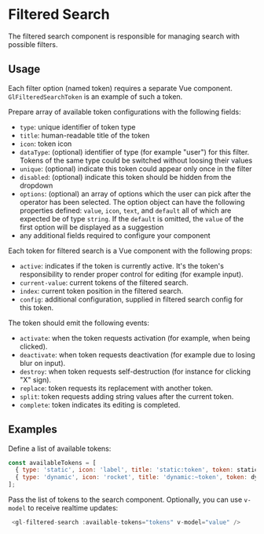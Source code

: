 # Filtered Search

The filtered search component is responsible for managing search with possible filters.

## Usage

Each filter option (named token) requires a separate Vue component. `GlFilteredSearchToken` is an example of such a token.

Prepare array of available token configurations with the following fields:

- `type`: unique identifier of token type
- `title`: human-readable title of the token
- `icon`: token icon
- `dataType`: (optional) identifier of type (for example "user") for this filter. Tokens
  of the same type could be switched without loosing their values
- `unique`: (optional) indicate this token could appear only once in the filter
- `disabled`: (optional) indicate this token should be hidden from the dropdown
- `options`: (optional) an array of options which the user can pick after the operator has been selected.
  The option object can have the following properties defined: `value`, `icon`, `text`, and `default` 
  all of which are expected be of type `string`. If the `default` is omitted, the `value` of the first 
  option will be displayed as a suggestion
- any additional fields required to configure your component

Each token for filtered search is a Vue component with the following props:

- `active`: indicates if the token is currently active. It's the token's responsibility
  to render proper control for editing (for example input).
- `current-value`: current tokens of the filtered search.
- `index`: current token position in the filtered search.
- `config`: additional configuration, supplied in filtered search config for this token.

The token should emit the following events:

- `activate`: when the token requests activation (for example, when being clicked).
- `deactivate`: when token requests deactivation (for example due to losing blur on input).
- `destroy`: when token requests self-destruction (for instance for clicking "X" sign).
- `replace`: token requests its replacement with another token.
- `split`: token requests adding string values after the current token.
- `complete`: token indicates its editing is completed.

## Examples

Define a list of available tokens:

```js
const availableTokens = [
  { type: 'static', icon: 'label', title: 'static:token', token: staticToken },
  { type: 'dynamic', icon: 'rocket', title: 'dynamic:~token', token: dynamicToken },
];
```

Pass the list of tokens to the search component. Optionally, you can use `v-model` to receive realtime updates:

```js
 <gl-filtered-search :available-tokens="tokens" v-model="value" />
```
